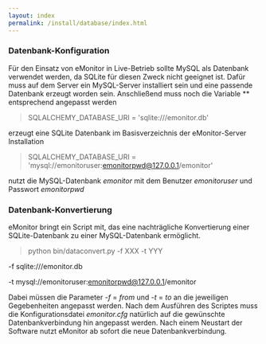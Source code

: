 ```yaml
---
layout: index
permalink: /install/database/index.html
---
```


### Datenbank-Konfiguration

Für den Einsatz von eMonitor in Live-Betrieb sollte MySQL als Datenbank verwendet werden, da SQLite für diesen Zweck 
nicht geeignet ist. Dafür muss auf dem Server ein MySQL-Server installiert sein und eine passende Datenbank erzeugt 
worden sein. Anschließend muss noch die Variable ** entsprechend angepasst werden

 > SQLALCHEMY_DATABASE_URI = 'sqlite:///emonitor.db'
 
 erzeugt eine SQLite Datenbank im Basisverzeichnis der eMonitor-Server Installation
 
 > SQLALCHEMY_DATABASE_URI = 'mysql://emonitoruser:emonitorpwd@127.0.0.1/emonitor'
 
 nutzt die MySQL-Datenbank *emonitor* mit dem Benutzer *emonitoruser* und Passwort *emonitorpwd*


### Datenbank-Konvertierung

eMonitor bringt ein Script mit, das eine nachträgliche Konvertierung einer SQLite-Datenbank zu einer MySQL-Datenbank 
ermöglicht.

 > python bin/dataconvert.py -f XXX -t YYY
  
  -f sqlite:///emonitor.db
  
  -t mysql://emonitoruser:emonitorpwd@127.0.0.1/emonitor
 
Dabei müssen die Parameter *-f* = *from* und *-t* = *to* an die jeweiligen Gegebenheiten angepasst werden. Nach dem 
Ausführen des Scriptes muss die Konfigurationsdatei *emonitor.cfg* natürlich auf die gewünschte Datenbankverbindung hin 
angepasst werden.
Nach einem Neustart der Software nutzt eMonitor ab sofort die neue Datenbankverbindung.